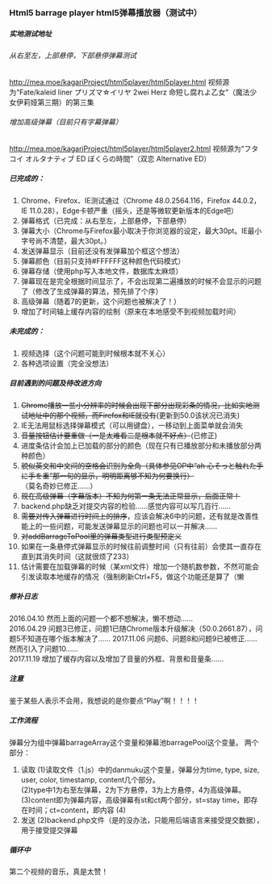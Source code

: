 ### Html5 barrage player html5弹幕播放器（测试中）

##### 实地测试地址
###### 从右至左，上部悬停，下部悬停弹幕测试
http://mea.moe/kagariProject/html5player/html5player.html 视频源为“Fate/kaleid liner プリズマ☆イリヤ 2wei Herz 命短し腐れよ乙女”（魔法少女伊莉娅第三期）的第三集
###### 增加高级弹幕（目前只有字幕弹幕）
http://mea.moe/kagariProject/html5player/html5player2.html 视频源为“フタコイ オルタナティブ ED ぼくらの時間”（双恋 Alternative ED）   

##### 已完成的：
1. Chrome、Firefox、IE测试通过（Chrome 48.0.2564.116，Firefox 44.0.2，IE 11.0.28），Edge卡顿严重（摇头，还是等微软更新版本的Edge吧）
2. 弹幕格式（已完成：从右至左，上部悬停，下部悬停）
3. 弹幕大小（Chrome与Firefox最小取决于你浏览器的设定，最大30pt。IE最小字号尚不清楚，最大30pt。）
4. 发送弹幕显示（目前还没有发弹幕加个框这个想法）
5. 弹幕颜色（目前只支持#FFFFFF这种颜色代码模式）
6. 弹幕存储（使用php写入本地文件，数据库太麻烦）
7. 弹幕现在是完全根据时间显示了，不会出现第二遍播放的时候不会显示的问题了（修改了生成弹幕的算法，预先排了个序）
8. 高级弹幕（随着7的更新，这个问题也被解决了！）
9. 增加了时间轴上缓存内容的绘制（原来在本地感受不到视频加载时间）

##### 未完成的：
1. 视频选择（这个问题可能到时候根本就不关心）
2. 各种选项设置（完全没想法）

##### 目前遇到的问题及待改进方向
1. ~~Chrome播放一些小分辨率的时候会出现下部分出现彩条的情况，比如实地测试地址中的那个视频，而Firefox和IE就没有~~(更新到50.0该状况已消失)      
2. IE无法用鼠标选择弹幕模式（可以用键盘），一移动到上面菜单就会消失
3. ~~音量按钮估计要重做（一是太难看二是根本就不好点）~~(已修正)
4. 进度条估计会加上已加载的部分的颜色（现在只有已播放部分和未播放部分两种颜色）  
5. ~~貌似英文和中文间的空格会识别为全角（具体参见OP中“ah 心そっと触れた手に手を重”那一句的显示，明明距离够不知为何要换行）~~（莫名奇妙已修正……）  
6. ~~现在高级弹幕（字幕版本）不知为何第一条无法正常显示，后面正常！~~ 
7. backend.php缺乏对提交内容的检验……感觉内容可以写几百行……   
8. ~~需要对传入弹幕进行时间上的排序~~，应该会解决6中的问题，还有就是改善性能上的一些问题，可能发送弹幕显示的问题也可以一并解决……   
9. ~~对addBarrageToPool里的弹幕类型进行类型预定义~~
10. 如果在一条悬停式弹幕显示的时候往前调整时间（只有往前）会使其一直存在直到其消失时间（这就很烦了233）
11. 估计需要在加载弹幕的时候（某xml文件）增加一个随机数参数，不然可能会引发读取本地缓存的情况（强制刷新Ctrl+F5，做这个功能还是算了（懒

##### 修补日志
2016.04.10 然而上面的问题一个都不想解决，懒不想动……   
2016.04.29 问题3已修正，问题1已随Chrome版本升级解决（50.0.2661.87），问题5不知道在哪个版本解决了……
2017.11.06 问题6、问题8和问题9已被修正……然而引入了问题10……    
2017.11.19 增加了缓存内容以及增加了音量的外框、背景和音量条……    

##### 注意
鉴于某些人表示不会用，我想说的是你要点“Play”啊！！！！

##### 工作流程
弹幕分为组中弹幕barrageArray这个变量和弹幕池barragePool这个变量。
两个部分：
1. 读取
(1)读取文件（1.js）中的danmuku这个变量，弹幕分为time, type, size, user, color, timestamp, content几个部分。    
(2)type中1为右至左弹幕，2为下方悬停，3为上方悬停，4为高级弹幕。
(3)content即为弹幕内容，高级弹幕有st和ct两个部分，st=stay time，即存在时间；ct=content，即内容
(4)
2. 发送
(2)backend.php文件（是的没办法，只能用后端语言来接受提交数据），用于接受提交弹幕

##### 循环中
第二个视频的音乐，真是太赞！
